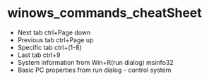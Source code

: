 # winows_commands_cheatSheet

- Next tab ctrl+Page down
- Previous tab ctrl+Page up
- Specific tab ctrl+(1-8)
- Last tab ctrl+9
- System information from Win+R(run dialog) msinfo32
- Basic PC properties from run dialog - control system
